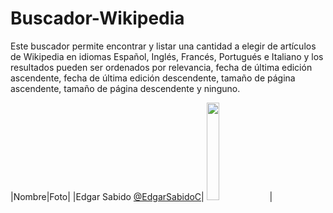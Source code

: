 # Buscador-Wikipedia

Este buscador permite encontrar y listar una cantidad a elegir de artículos de Wikipedia en idiomas Español, Inglés, Francés, Portugués e Italiano y los resultados pueden ser ordenados por relevancia, fecha de última edición ascendente, fecha de última edición descendente, tamaño de página ascendente, tamaño de página descendente y ninguno.

|Nombre|Foto|
|Edgar Sabido [@EdgarSabidoC](https://github.com/EdgarSabidoC)| <img src="https://user-images.githubusercontent.com/63131135/187321432-924edb3e-9b0f-4a3e-9bd6-8c3c5d07053d.jpg" width=20% height=20%>|
